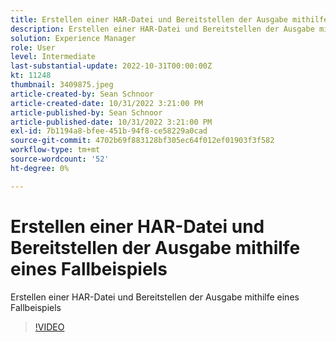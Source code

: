 ```yaml
---
title: Erstellen einer HAR-Datei und Bereitstellen der Ausgabe mithilfe eines Fallbeispiels
description: Erstellen einer HAR-Datei und Bereitstellen der Ausgabe mithilfe eines Fallbeispiels
solution: Experience Manager
role: User
level: Intermediate
last-substantial-update: 2022-10-31T00:00:00Z
kt: 11248
thumbnail: 3409875.jpeg
article-created-by: Sean Schnoor
article-created-date: 10/31/2022 3:21:00 PM
article-published-by: Sean Schnoor
article-published-date: 10/31/2022 3:21:00 PM
exl-id: 7b1194a8-bfee-451b-94f8-ce58229a0cad
source-git-commit: 4702b69f883128bf305ec64f012ef01903f3f582
workflow-type: tm+mt
source-wordcount: '52'
ht-degree: 0%

---
```


# Erstellen einer HAR-Datei und Bereitstellen der Ausgabe mithilfe eines Fallbeispiels

Erstellen einer HAR-Datei und Bereitstellen der Ausgabe mithilfe eines Fallbeispiels

>[!VIDEO](https://video.tv.adobe.com/v/3409875/?quality=12&learn=on)
